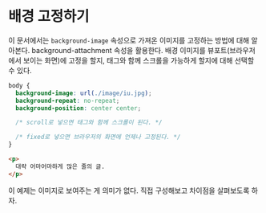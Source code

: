 # 배경 고정하기
이 문서에서는 `background-image` 속성으로 가져온 이미지를 고정하는 방법에 대해 알아본다. background-attachment 속성을 활용한다. 배경 이미지를 뷰포트(브라우저에서 보이는 화면)에 고정을 할지, 태그와 함께 스크롤을 가능하게 할지에 대해 선택할 수 있다.

```css
body {
  background-image: url(./image/iu.jpg);
  background-repeat: no-repeat;
  background-position: center center;

  /* scroll로 넣으면 태그와 함께 스크롤이 된다. */

  /* fixed로 넣으면 브라우저의 화면에 언제나 고정된다. */
}
```

```html
<p>
  대략 어마어마하게 많은 줄의 글.
</p>
```

이 예제는 이미지로 보여주는 게 의미가 없다. 직접 구성해보고 차이점을 살펴보도록 하자.